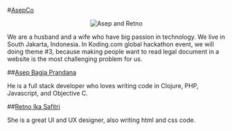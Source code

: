 #[AsepCo](http://asep.co)

<p align="center">
  <img src="https://dl.dropboxusercontent.com/u/3196067/avatar-koding.jpg" alt="Asep and Retno" />
</p>

We are a husband and a wife who have big passion in technology. We live in South Jakarta, Indonesia. In Koding.com global hackathon event, we will doing theme #3, because making people want to read legal document in a website is the most challenging problem for us.   

##[Asep Bagja Prandana](http://id.linkedin.com/in/asepbagja)

He is a full stack developer who loves writing code in Clojure, PHP, Javascript, and Objective C.

##[Retno Ika Safitri](http://id.linkedin.com/in/alcatrazia)

She is a great UI and UX designer, also writing html and css code.
